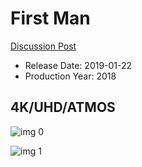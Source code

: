# First Man

[Discussion Post](https://www.avsforum.com/threads/bass-eq-for-filtered-movies.2995212/post-57313516)

* Release Date: 2019-01-22
* Production Year: 2018

## 4K/UHD/ATMOS

![img 0](https://i.imgur.com/P2TGZz2.jpg)

![img 1](https://i.imgur.com/tuInWYW.png)

